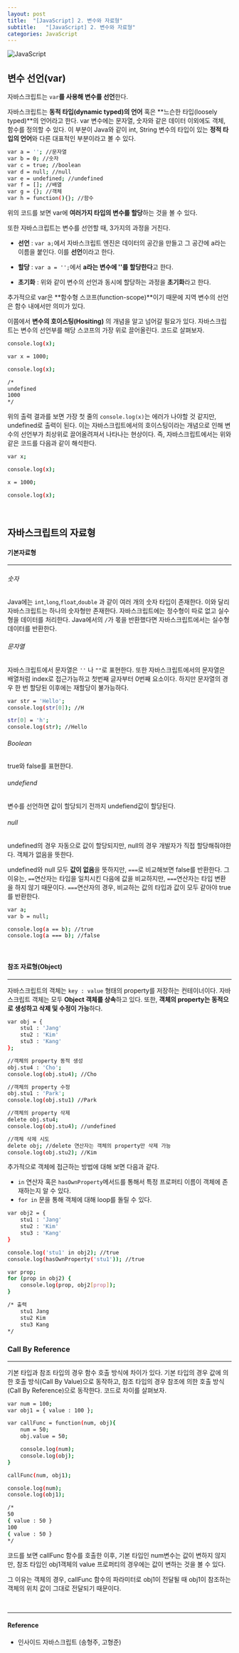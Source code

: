 ```yaml
---
layout: post
title:  "[JavaScript] 2. 변수와 자료형"
subtitle:   "[JavaScript] 2. 변수와 자료형"
categories: JavaScript
---
```






![JavaScript](/assets/img/es5.png)


## 변수 선언(var)



자바스크립트는 `var`**를 사용해 변수를 선언**한다.

자바스크립트는 **동적 타입(dynamic typed)의 언어** 혹은 **느슨한 타입(loosely typed)**의 언어라고 한다.
var 변수에는 문자열, 숫자와 같은 데이터 이외에도 객체, 함수를 정의할 수 있다.
이 부분이 Java와 같이 int, String 변수의 타입이 있는 **정적 타입의 언어**와 다른 대표적인 부분이라고 볼 수 있다.

```sh
var a = ''; //문자열
var b = 0; //숫자
var c = true; //boolean
var d = null; //null
var e = undefined; //undefined
var f = []; //배열
var g = {}; //객체
var h = function(){}; //함수
```

위의 코드를 보면 var에 **여러가지 타입의 변수를 할당**하는 것을 볼 수 있다.

또한 자바스크립트는 변수를 선언할 때, 3가지의 과정을 거친다.

* **선언** : `var a;`에서 자바스크립트 엔진은 데이터의 공간을 만들고 그 공간에 a라는 이름을 붙인다. 이를 **선언**이라고 한다.

* **할당** : `var a = '';`에서 **a라는 변수에 ''를 할당한다**고 한다.

* **초기화** : 위와 같이 변수의 선언과 동시에 할당하는 과정을 **초기화**라고 한다.

추가적으로 var은 **함수형 스코프(function-scope)**이기 때문에 지역 변수의 선언은 함수 내에서만 의미가 있다.

이쯤에서 **변수의 호이스팅(Hositing)** 의 개념을 알고 넘어갈 필요가 있다.
자바스크립트는 변수의 선언부를 해당 스코프의 가장 위로 끌어올린다.
코드로 살펴보자.

```sh
console.log(x);

var x = 1000;

console.log(x);

/*
undefined
1000
*/
```
위의 출력 결과를 보면 가장 첫 줄의 `console.log(x)`는 에러가 나야할 것 같지만, undefined로 출력이 된다.
이는 자바스크립트에서의 호이스팅이라는 개념으로 인해 변수의 선언부가 최상위로 끌어올려져서 나타나는 현상이다.
즉, 자바스크립트에서는 위와 같은 코드를 다음과 같이 해석한다.

```sh
var x;

console.log(x);

x = 1000;

console.log(x);

```

<br/>

## 자바스크립트의 자료형

#### 기본자료형

- - -

###### 숫자
Java에는 `int`,`long`,`float`,`double` 과 같이 여러 개의 숫자 타입이 존재한다. 이와 달리 자바스크립트는 하나의 숫자형만 존재한다.
자바스크립트에는 정수형이 따로 없고 실수형을 데이터를 처리한다.
Java에서의 `/`가 몫을 반환했다면 자바스크립트에서는 실수형 데이터를 반환한다.

###### 문자열
자바스크립트에서 문자열은 `''` 나 `""`로 표현한다.
또한 자바스크립트에서의 문자열은 배열처럼 index로 접근가능하고 첫번째 글자부터 0번째 요소이다.
하지만 문자열의 경우 한 번 할당된 이후에는 재할당이 불가능하다.
```sh
var str = 'Hello';
console.log(str[0]); //H

str[0] = 'h';
console.log(str); //Hello
```

###### Boolean
true와 false를 표현한다.

###### undefiend
변수를 선언하면 값이 할당되기 전까지 undefiend값이 할당된다.

###### null
undefined의 경우 자동으로 값이 할당되지만, null의 경우 개발자가 직접 할당해줘야한다.
객체가 없음을 뜻한다.

undefined와 null 모두 **값이 없음**을 뜻하지만, `===`로 비교해보면 false를 반환한다.
그 이유는, `==`연산자는 타입을 일치시킨 다음에 값을 비교하지만, `===`연산자는 타입 변환을 하지 않기 때문이다.
`===`연산자의 경우, 비교하는 값의 타입과 값이 모두 같아야 true를 반환한다.

```sh
var a;
var b = null;

console.log(a == b); //true
console.log(a === b); //false
```
<br/>

#### 참조 자료형(Object)

- - -

자바스크립트의 객체는 `key : value` 형태의 property를 저장하는 컨테이너이다.
자바스크립트 객체는 모두 **Object 객체를 상속**하고 있다.
또한, **객체의 property는 동적으로 생성하고 삭제 및 수정이 가능**하다.

```sh
var obj = {
    stu1 : 'Jang'
    stu2 : 'Kim'
    stu3 : 'Kang'
};

//객체의 property 동적 생성
obj.stu4 : 'Cho';
console.log(obj.stu4); //Cho

//객체의 property 수정
obj.stu1 : 'Park';
console.log(obj.stu1) //Park

//객체의 property 삭제
delete obj.stu4;
console.log(obj.stu4); //undefined

//객체 삭제 시도
delete obj; //delete 연산자는 객체의 property만 삭제 가능
console.log(obj.stu2); //Kim

```


추가적으로 객체에 접근하는 방법에 대해 보면 다음과 같다.

* `in` 연산자 혹은 `hasOwnProperty`메서드를 통해서 특정 프로퍼티 이름이 객체에 존재하는지 알 수 있다.
* `for in` 문을 통해 객체에 대해 loop를 돌릴 수 있다.

```sh
var obj2 = {
	stu1 : 'Jang'
    stu2 : 'Kim'
    stu3 : 'Kang'
}

console.log('stu1' in obj2); //true
console.log(hasOwnProperty('stu1')); //true

var prop;
for (prop in obj2) {
	console.log(prop, obj2[prop]);
}

/* 출력
    stu1 Jang
    stu2 Kim
    stu3 Kang
*/
```

### Call By Reference

- - -

기본 타입과 참조 타입의 경우 함수 호출 방식에 차이가 있다.
기본 타입의 경우 값에 의한 호출 방식(Call By Value)으로 동작하고, 참조 타입의 경우 참조에 의한 호출 방식(Call By Reference)으로 동작한다.
코드로 차이를 살펴보자.

```sh
var num = 100;
var obj1 = { value : 100 };

var callFunc = function(num, obj){
    num = 50;
    obj.value = 50;

    console.log(num);
    console.log(obj);
}

callFunc(num, obj1);

console.log(num);
console.log(obj1);

/*
50
{ value : 50 }
100
{ value : 50 }
*/
```
코드를 보면 callFunc 함수를 호출한 이후, 기본 타입인 num변수는 값이 변하지 않지만, 참조 타입인 obj1객체의 value 프로퍼티의 경우에는 값이 변하는 것을 볼 수 있다.

그 이유는 객체의 경우, callFunc 함수의 파라미터로 obj1이 전달될 때 obj1이 참조하는 객체의 위치 값이 그대로 전달되기 때문이다.

<br/>


* * *
#### Reference
- 인사이드 자바스크립트 (송형주, 고형준)

